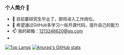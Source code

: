 ### 个人简介 👋
- 🌱 目前要研究生毕业了，即将进入工作岗位。
- 🔭 希望通过GitHub多学习一些开源代码，提升自己的能力
- 📫 我的邮箱：1213246620@qq.com
- 
[![Top Langs](https://github-readme-stats.vercel.app/api/top-langs/?username=princewang666&layout=compact)](https://github.com/princewang666/github-readme-stats)
[![Anurag's GitHub stats](https://github-readme-stats.vercel.app/api?username=princewang666&show_icons=true&theme=tokyonight)](https://github.com/princewang666/github-readme-stats)


<!--
**princewang666/princewang666** is a ✨ _special_ ✨ repository because its `README.md` (this file) appears on your GitHub profile.

Here are some ideas to get you started:

- 🔭 I’m currently working on ...
- 🌱 I’m currently learning ...
- 👯 I’m looking to collaborate on ...
- 🤔 I’m looking for help with ...
- 💬 Ask me about ...
- 📫 How to reach me: ...
- 😄 Pronouns: ...
- ⚡ Fun fact: ...
-->
